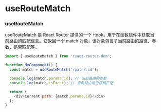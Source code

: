 # useRouteMatch

### **useRouteMatch**

useRouteMatch 是 React Router 提供的一个 Hook，用于在函数组件中获取当前路由的匹配信息。它返回一个 match 对象，该对象包含了当前路由的路径、参数、是否匹配等。

```js
import { useRouteMatch } from 'react-router-dom';

function MyComponent() {
  const match = useRouteMatch('/path/:id');

  console.log(match.params.id); // 当前路由的参数
  console.log(match.isExact); // 当前路由是否精确匹配

  return (
    <div>Current path: {match.params.id}</div>
  );
}
```
